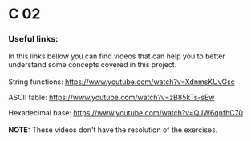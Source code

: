 # C 02

### Useful links:
In this links bellow you can find videos that can help you to better understand some concepts covered in this project.
<br>
<br>
String functions: https://www.youtube.com/watch?v=XdnmsKUvGsc

ASCII table: https://www.youtube.com/watch?v=zB85kTs-sEw

Hexadecimal base: https://www.youtube.com/watch?v=QJW6qnfhC70
<br>
<br>
**NOTE:** These videos don't have the resolution of the exercises.